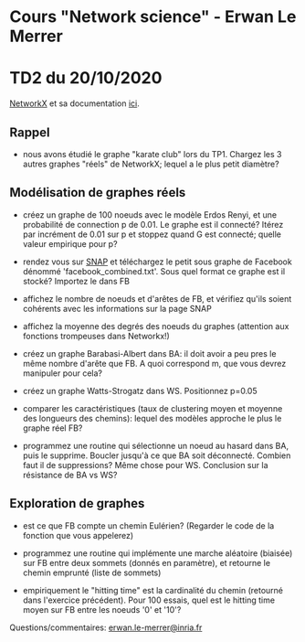 # Cours "Network science" - Erwan Le Merrer
# TD2 du 20/10/2020

[NetworkX](https://networkx.github.io/) et sa documentation [ici](https://networkx.github.io/documentation/stable/index.html).


## Rappel

* nous avons étudié le graphe "karate club" lors du TP1. Chargez les 3 autres graphes "réels" de NetworkX; lequel a le plus petit diamètre?

## Modélisation de graphes réels
    
* créez un graphe de 100 noeuds avec le modèle Erdos Renyi, et une probabilité de connection p de 0.01. Le graphe est il connecté? Itérez par incrément de 0.01 sur p et stoppez quand G est connecté; quelle valeur empirique pour p?

* rendez vous sur [SNAP](https://snap.stanford.edu/data/egonets-Facebook.html) et téléchargez le petit sous graphe de Facebook dénommé 'facebook_combined.txt'. Sous quel format ce graphe est il stocké? Importez le dans FB

* affichez le nombre de noeuds et d'arêtes de FB, et vérifiez qu'ils soient cohérents avec les informations sur la page SNAP

* affichez la moyenne des degrés des noeuds du graphes (attention aux fonctions trompeuses dans Networkx!)
    
* créez un graphe Barabasi-Albert dans BA: il doit avoir a peu pres le même nombre d'arête que FB. A quoi correspond m, que vous devrez manipuler pour cela?

* créez un graphe Watts-Strogatz dans WS. Positionnez p=0.05
    
* comparer les caractéristiques (taux de clustering moyen et moyenne des longueurs des chemins): lequel des modèles approche le plus le graphe réel FB?    

* programmez une routine qui sélectionne un noeud au hasard dans BA, puis le supprime. Boucler jusqu'à ce que BA soit déconnecté. Combien faut il de suppressions? Même chose pour WS. Conclusion sur la résistance de BA vs WS?


## Exploration de graphes
  
* est ce que FB compte un chemin Eulérien? (Regarder le code de la fonction que vous appelerez)

* programmez une routine qui implémente une marche aléatoire (biaisée) sur FB entre deux sommets (donnés en paramètre), et retourne le chemin emprunté (liste de sommets)

* empiriquement le "hitting time" est la cardinalité du chemin (retourné dans l'exercice précédent). Pour 100 essais, quel est le hitting time moyen sur FB entre les noeuds '0' et '10'?

Questions/commentaires: erwan.le-merrer@inria.fr
